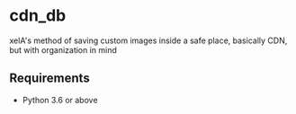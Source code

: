 # cdn_db
xelA's method of saving custom images inside a safe place, basically CDN, but with organization in mind

## Requirements
- Python 3.6 or above
